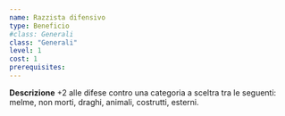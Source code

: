 ```yaml
---
name: Razzista difensivo
type: Beneficio
#class: Generali
class: "Generali"
level: 1
cost: 1
prerequisites:
---
```


**Descrizione**
+2 alle difese contro una categoria a sceltra tra le seguenti: 
melme, non morti, draghi, animali, costrutti, esterni.